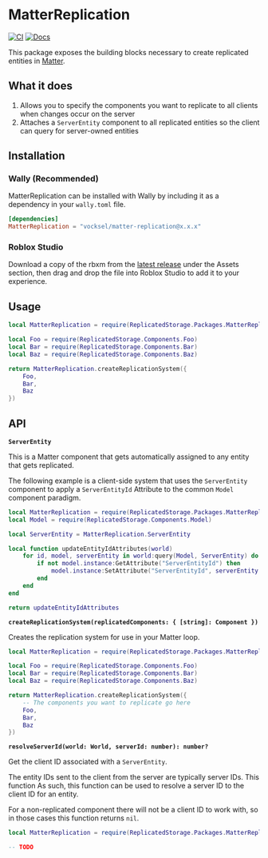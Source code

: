 # MatterReplication

[![CI](https://github.com/vocksel/matter-replication/actions/workflows/ci.yml/badge.svg)](https://github.com/vocksel/matter-replication/actions/workflows/ci.yml)
[![Docs](https://img.shields.io/badge/docs-website-brightgreen)](https://vocksel.github.io/matter-replication)

This package exposes the building blocks necessary to create replicated entities in [Matter](https://eryn.io/matter/).

## What it does

1. Allows you to specify the components you want to replicate to all clients when changes occur on the server
2. Attaches a `ServerEntity` component to all replicated entities so the client can query for server-owned entities

## Installation

### Wally (Recommended)

MatterReplication can be installed with Wally by including it as a dependency in your `wally.toml` file.

```toml
[dependencies]
MatterReplication = "vocksel/matter-replication@x.x.x"
```

### Roblox Studio

Download a copy of the rbxm from the [latest release](https://github.com/vocksel/matter-replication/releases/latest) under the Assets section, then drag and drop the file into Roblox Studio to add it to your experience.

## Usage

```lua
local MatterReplication = require(ReplicatedStorage.Packages.MatterReplication)

local Foo = require(ReplicatedStorage.Components.Foo)
local Bar = require(ReplicatedStorage.Components.Bar)
local Baz = require(ReplicatedStorage.Components.Baz)

return MatterReplication.createReplicationSystem({
	Foo,
	Bar,
	Baz
})
```

## API

**`ServerEntity`**

This is a Matter component that gets automatically assigned to any entity that gets replicated.

The following example is a client-side system that uses the `ServerEntity` component to apply a `ServerEntityId` Attribute to the common `Model` component paradigm.

```lua
local MatterReplication = require(ReplicatedStorage.Packages.MatterReplication)
local Model = require(ReplicatedStorage.Components.Model)

local ServerEntity = MatterReplication.ServerEntity

local function updateEntityIdAttributes(world)
	for id, model, serverEntity in world:query(Model, ServerEntity) do
		if not model.instance:GetAttribute("ServerEntityId") then
			model.instance:SetAttribute("ServerEntityId", serverEntity.id)
		end
	end
end

return updateEntityIdAttributes
```

**`createReplicationSystem(replicatedComponents: { [string]: Component })`**

Creates the replication system for use in your Matter loop.

```lua
local MatterReplication = require(ReplicatedStorage.Packages.MatterReplication)

local Foo = require(ReplicatedStorage.Components.Foo)
local Bar = require(ReplicatedStorage.Components.Bar)
local Baz = require(ReplicatedStorage.Components.Baz)

return MatterReplication.createReplicationSystem({
	-- The components you want to replicate go here
	Foo,
	Bar,
	Baz
})
```

**`resolveServerId(world: World, serverId: number): number?`**

Get the client ID associated with a `ServerEntity`.

The entity IDs sent to the client from the server are typically server IDs. This function As such, this function can be used to resolve a server ID to the client ID for an entity.

For a non-replicated component there will not be a client ID to work with, so in those cases this function returns `nil`.

```lua
local MatterReplication = require(ReplicatedStorage.Packages.MatterReplication)

-- TODO
```
